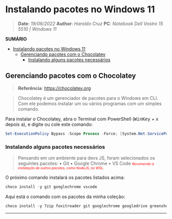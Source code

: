 
# Instalando pacotes no Windows 11

> **Date**: *19/06/2022*
> **Author**: *Haroldo Cruz*
> **PC**: *Notebook Dell Vostro 15 5510 | Windows 11*

**SUMÁRIO**

- [Instalando pacotes no Windows 11](#instalando-pacotes-no-windows-11)
  - [Gerenciando pacotes com o Chocolatey](#gerenciando-pacotes-com-o-chocolatey)
    - [Instalando alguns pacotes necessários](#instalando-alguns-pacotes-necessários)

## Gerenciando pacotes com o Chocolatey

> **Referência**: https://chocolatey.org

> Chocolatey é um gerenciador de pacotes para o Windows em CLI. Com ele podemos instalar um ou vários programas com um simples comando.

Para instalar o Chocolatey, abra o Terminal com PowerShell (<kbd>WinKey</kbd> + <kbd>x</kbd> depois <kbd>a</kbd>), e digite ou cole este comando:

```PowerShell
Set-ExecutionPolicy Bypass -Scope Process -Force; [System.Net.ServicePointManager]::SecurityProtocol = [System.Net.ServicePointManager]::SecurityProtocol -bor 3072; iex ((New-Object System.Net.WebClient).DownloadString('https://community.chocolatey.org/install.ps1'))
```

### Instalando alguns pacotes necessários

> Pensando em um ambiente para devs JS, foram selecionados os seguintes pacotes:
> • Git
> • Google Chrome
> • VS Code
> <font-red-small>*Recomendo a instalação de outros pacotes, como NodeJS, no WSL.*</font-red-small>

O próximo comando instalará os pacotes listados acima:

```PowerShell
choco install -y git googlechrome vscode
```

Aqui está o comando com os pacotes da minha coleção:

```PowerShell
choco install -y 7zip foxitreader git googlechrome googledrive greenshot obs-move-transition obs-studio obs-virtualcam openvpn rainmeter rocketdock vscode winrar office365proplus --params '/Language=pt-br'
```

---

<style>
    font-red-small { color: red; font-size: 75% }
    font-yellow { color: yellow }
</style>
